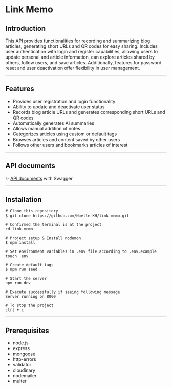 # Link Memo
## Introduction

This API provides functionalities for recording and summarizing blog articles, generating short URLs and QR codes for easy sharing. Includes user authentication with login and register capabilities, allowing users to update personal and article information, can explore articles shared by others, follow users, and save articles. Additionally, features for password reset and user deactivation offer flexibility in user management.

***

## Features
* Provides user registration and login functionality
* Ability to update and deactivate user status
* Records blog article URLs and generates corresponding short URLs and QR codes
* Automatically generates AI summaries
* Allows manual addition of notes
* Categorizes articles using custom or default tags
* Browses articles and content saved by other users
* Follows other users and bookmarks articles of interest
  
***

## API documents

✨ [API documents](https://link-memo-production.up.railway.app/api-docs/) with Swagger

***

## Installation

```
# Clone this repository
$ git clone https://github.com/Noelle-KH/link-memo.git

# Confirmed the terminal is at the project
cd link-memo

# Project setup & Install nodemon
$ npm install

# Set environment variables in .env file according to .env.example
touch .env

# Create default tags
$ npm run seed

# Start the server
npm run dev

# Execute successfully if seeing following message
Server running on 8000

# To stop the project
ctrl + c
```

***

## Prerequisites
* node.js
* express
* mongoose
* http-errors
* validator
* cloudinary
* nodemailer
* multer